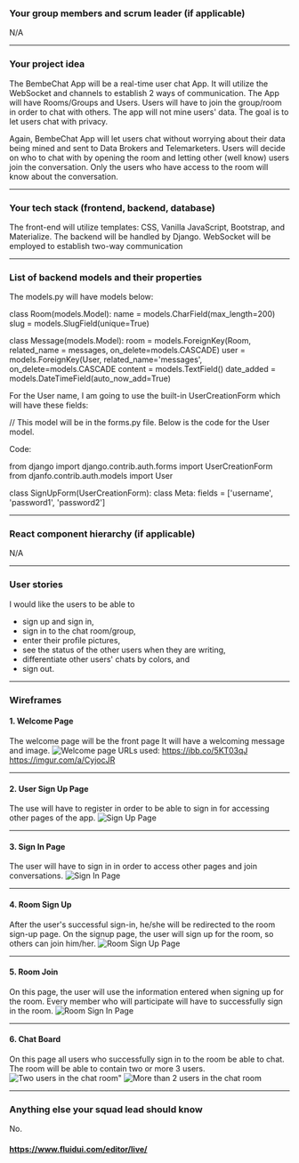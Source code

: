 ### Your group members and scrum leader (if applicable) 
N/A

---

### Your project idea 

The BembeChat App will be a real-time user chat App. It will utilize the WebSocket and channels to establish 2 ways of communication. The App will have Rooms/Groups and Users. Users will have to join the group/room in order to chat with others. The app will not mine users' data. The goal is to let users chat with privacy. 

Again, BembeChat App will let users chat without worrying about their data being mined and sent to Data Brokers and Telemarketers. Users will decide on who to chat with by opening the room and letting other (well know) users join the conversation. Only the users who have access to the room will know about the conversation.

---

### Your tech stack (frontend, backend, database)

The front-end will utilize templates: CSS, Vanilla JavaScript, Bootstrap, and Materialize.
The backend will be handled by Django.
WebSocket will be employed to establish two-way communication

---

### List of backend models and their properties

The models.py will have models below:

class Room(models.Model):
    name = models.CharField(max_length=200)
    slug = models.SlugField(unique=True)

class Message(models.Model):
    room = models.ForeignKey(Room, related_name = messages, on_delete=models.CASCADE)
    user = models.ForeignKey(User, related_name='messages', on_delete=models.CASCADE
    content = models.TextField()
    date_added = models.DateTimeField(auto_now_add=True)
 

For the User name, I am going to use the built-in UserCreationForm which will have these fields:

 // This model will be in the forms.py file. Below is the code for the User model. 

Code: 

from django import django.contrib.auth.forms import UserCreationForm
from djanfo.contrib.auth.models import User

class SignUpForm(UserCreationForm):
      class Meta:
      fields = ['username', 'password1', 'password2']


---

### React component hierarchy (if applicable)
N/A

---

### User stories
I would like the  users to be able to
- sign up and sign in,
- sign in to the chat room/group,
- enter their profile pictures,
- see the status of the other users when they are writing, 
- differentiate other users' chats by colors, and
- sign out.

---

### Wireframes

#### 1. Welcome Page
The welcome page will be the front page 
It will have a welcoming message and image.
![Welcome page](https://imgur.com/a/CyjocJR)
URLs used: 
https://ibb.co/5KT03qJ
https://imgur.com/a/CyjocJR

---

#### 2. User Sign Up Page
The use will have to register in order to be able to sign in for accessing other pages of the app.
![Sign Up Page](https://imgur.com/a/cY22GJF)

---

#### 3. Sign In Page
The user will have to sign in in order to access other pages and join conversations.
![Sign In Page](https://imgur.com/a/JWBHGKi)

---

#### 4. Room Sign Up
After the user's successful sign-in, he/she will be redirected to the room sign-up page. On the signup page, the user will sign up for the room, so others can join him/her.
![Room Sign Up Page](https://imgur.com/a/T8fzrHn)

---

#### 5. Room Join
On this page, the user will use the information entered when signing up for the room. Every member who will participate will have to successfully sign in the room.
![Room Sign In Page](https://imgur.com/a/TIUnUMk)

---

#### 6. Chat Board
On this page all users who successfully sign in to the room be able to chat. The room will be able to contain two or more 3 users.
![Two users in the chat room](https://imgur.com/a/EvEmX04)"
![More than 2 users in the chat room](https://imgur.com/a/EvEmX04)

---

### Anything else your squad lead should know
No.


#### https://www.fluidui.com/editor/live/
